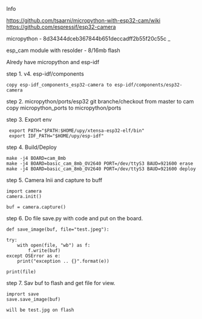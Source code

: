 Info

https://github.com/tsaarni/micropython-with-esp32-cam/wiki
https://github.com/espressif/esp32-camera

micropython - 8d34344dceb367844b651deccadff2b55f20c55c
_

esp_cam module with resolder - 8/16mb flash

Alredy have micropython and esp-idf

step 1. v4. esp-idf/components

	copy esp-idf_components_esp32-camera to esp-idf/components/esp32-camera	


step 2. micropython/ports/esp32
	git branche/checkout from master to cam
	copy micropython_ports to micropython/ports
	

step 3. Export env
	
	 export PATH="$PATH:$HOME/upy/xtensa-esp32-elf/bin"
	 export IDF_PATH="$HOME/upy/esp-idf"
	 
step 4. Build/Deploy
	
	make -j4 BOARD=cam_8mb
	make -j4 BOARD=basic_cam_8mb_OV2640 PORT=/dev/ttyS3 BAUD=921600 erase
	make -j4 BOARD=basic_cam_8mb_OV2640 PORT=/dev/ttyS3 BAUD=921600 deploy
	
step 5. Camera Inii and capture to buff 

	import camera
	camera.init()
	
	buf = camera.capture()
	
step 6. Do file save.py  with code and put on the board.
	
	def save_image(buf, file="test.jpeg"):

    try:
        with open(file, "wb") as f:
            f.write(buf)
    except OSError as e:
        print("exception .. {}".format(e))

    print(file)
    

step 7. Sav buf to flash and get file for view.
	
	imprort save
	save.save_image(buf)
	
	will be test.jpg on flash